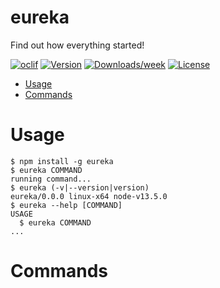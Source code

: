 eureka
======

Find out how everything started!

[![oclif](https://img.shields.io/badge/cli-oclif-brightgreen.svg)](https://oclif.io)
[![Version](https://img.shields.io/npm/v/eureka.svg)](https://npmjs.org/package/eureka)
[![Downloads/week](https://img.shields.io/npm/dw/eureka.svg)](https://npmjs.org/package/eureka)
[![License](https://img.shields.io/npm/l/eureka.svg)](https://github.com/glippi/eureka/blob/master/package.json)

<!-- toc -->
* [Usage](#usage)
* [Commands](#commands)
<!-- tocstop -->
# Usage
<!-- usage -->
```sh-session
$ npm install -g eureka
$ eureka COMMAND
running command...
$ eureka (-v|--version|version)
eureka/0.0.0 linux-x64 node-v13.5.0
$ eureka --help [COMMAND]
USAGE
  $ eureka COMMAND
...
```
<!-- usagestop -->
# Commands
<!-- commands -->

<!-- commandsstop -->
